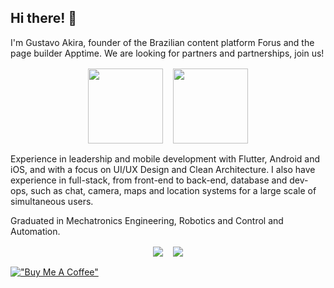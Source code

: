 ## Hi there! 👋
I'm Gustavo Akira, founder of the Brazilian content platform Forus and the page builder Apptime. We are looking for partners and partnerships, join us!

<div style="display: flex; flex-wrap: wrap; gap: 1rem; justify-content: center; align-items: center; margin: 1rem;">
  <a href="https://appti.me" target="_blank"><img height="120em" src="https://appti.me/images/websitePreview.jpg" target="_blank"></a>
  <a href="https://forus.app" target="_blank"><img height="120em" src="https://forus.app/images/websitePreview.jpg" target="_blank"></a>
</div>

Experience in leadership and mobile development with Flutter, Android and iOS, and with a focus on UI/UX Design and Clean Architecture. I also have experience in full-stack, from front-end to back-end, database and dev-ops, such as chat, camera, maps and location systems for a large scale of simultaneous users.

Graduated in Mechatronics Engineering, Robotics and Control and Automation.

<div style="display: flex; flex-wrap: wrap; gap: 1rem; justify-content: center; align-items: center; margin: 1rem;"> 
  <a href="https://instagram.com/gustms" target="_blank">
    <img src="https://img.shields.io/badge/-Instagram-%23E4405F?style=for-the-badge&logo=instagram&logoColor=white" target="_blank">
  </a>
  <a href="https://www.linkedin.com/in/gustavomaedo" target="_blank">
    <img src="https://img.shields.io/badge/-LinkedIn-%230077B5?style=for-the-badge&logo=linkedin&logoColor=white" target="_blank">
  </a> 
</div>

[!["Buy Me A Coffee"](https://www.buymeacoffee.com/assets/img/custom_images/orange_img.png)](https://buymeacoffee.com/apptime)
